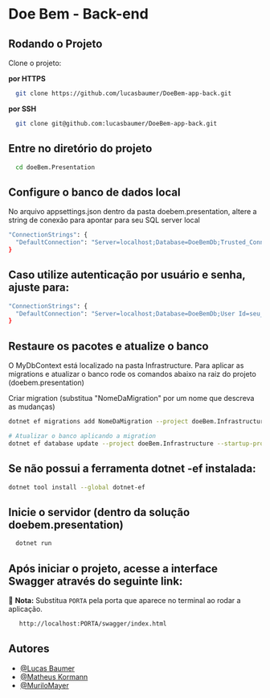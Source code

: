 
# Doe Bem - Back-end


## Rodando o Projeto

Clone o projeto: 

**por HTTPS**

```bash
  git clone https://github.com/lucasbaumer/DoeBem-app-back.git
```
  **por SSH**
```bash
  git clone git@github.com:lucasbaumer/DoeBem-app-back.git
```

## Entre no diretório do projeto

```bash
  cd doeBem.Presentation
```

## Configure o banco de dados local
No arquivo appsettings.json dentro da pasta doebem.presentation, altere a string de conexão para apontar para seu SQL server local

```bash
"ConnectionStrings": {
  "DefaultConnection": "Server=localhost;Database=DoeBemDb;Trusted_Connection=True;TrustServerCertificate=True;"
}
```
## Caso utilize autenticação por usuário e senha, ajuste para:

```bash
"ConnectionStrings": {
  "DefaultConnection": "Server=localhost;Database=DoeBemDb;User Id=seu_usuario;Password=sua_senha;TrustServerCertificate=True;"
}
```

## Restaure os pacotes e atualize o banco 
O MyDbContext está localizado na pasta Infrastructure. Para aplicar as migrations e atualizar o banco rode os comandos abaixo na raiz do projeto (doebem.presentation)

Criar migration (substitua "NomeDaMigration" por um nome que descreva as mudanças)
```bash
dotnet ef migrations add NomeDaMigration --project doeBem.Infrastructure --startup-project doeBem.Presentation
```

```bash
# Atualizar o banco aplicando a migration
dotnet ef database update --project doeBem.Infrastructure --startup-project doeBem.Presentation
```

## Se não possui a ferramenta dotnet -ef instalada: 

```bash
dotnet tool install --global dotnet-ef
```

## Inicie o servidor (dentro da solução doebem.presentation)

```bash
  dotnet run
```

## Após iniciar o projeto, acesse a interface Swagger através do seguinte link:

📌 **Nota:** Substitua `PORTA` pela porta que aparece no terminal ao rodar a aplicação.
```bash
   http://localhost:PORTA/swagger/index.html
```


## Autores

- [@Lucas Baumer](https://www.github.com/lucasbaumer)
- [@Matheus Kormann](https://www.github.com/matheuskormann)
- [@MuriloMayer](https://www.github.com/MuriloMayer)


